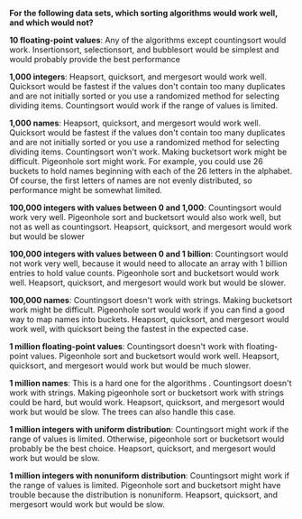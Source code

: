 **For the following data sets, which sorting algorithms would work well, and which would not?**

**10 floating-point values**: Any of the algorithms except countingsort would work. Insertionsort, selectionsort, and 
bubblesort would be simplest and would probably provide the best performance

**1,000 integers**: Heapsort, quicksort, and mergesort would work well. 
Quicksort would be fastest if the values don't contain too many duplicates and 
are not initially sorted or you use a randomized method for selecting dividing items. 
Countingsort would work if the range of values is limited.

**1,000 names**: Heapsort, quicksort, and mergesort would work well. 
Quicksort would be fastest if the values don't contain too many duplicates and 
are not initially sorted or you use a randomized method for selecting dividing items. 
Countingsort won't work. Making bucketsort work might be difficult. 
Pigeonhole sort might work. For example, you could use 26 buckets to hold names 
beginning with each of the 26 letters in the alphabet. 
Of course, the first letters of names are not evenly distributed, 
so performance might be somewhat limited.

**100,000 integers with values between 0 and 1,000**: Countingsort would work very well. 
Pigeonhole sort and bucketsort would also work well, 
but not as well as countingsort. 
Heapsort, quicksort, and mergesort would work but would be slower

**100,000 integers with values between 0 and 1 billion**: Countingsort would not work very well, 
because it would need to allocate an array with 1 billion entries to hold value counts. 
Pigeonhole sort and bucketsort would work well. 
Heapsort, quicksort, and mergesort would work but would be slower.

**100,000 names**: Countingsort doesn't work with strings. 
Making bucketsort work might be difficult. 
Pigeonhole sort would work if you can find a good way to map names into buckets. 
Heapsort, quicksort, and mergesort would work well, 
with quicksort being the fastest in the expected case.

**1 million floating-point values**: Countingsort doesn't work with floating-point values. 
Pigeonhole sort and bucketsort would work well. 
Heapsort, quicksort, and mergesort would work but would be much slower.

**1 million names**: This is a hard one for the algorithms . Countingsort doesn't work with strings. 
Making pigeonhole sort or bucketsort work with strings could be hard, but would work. 
Heapsort, quicksort, and mergesort would work but would be slow. 
The trees  can also handle this case.

**1 million integers with uniform distribution**: Countingsort might work if the range of values is limited. 
Otherwise, pigeonhole sort or bucketsort would probably be the best choice. 
Heapsort, quicksort, and mergesort would work but would be slow.

**1 million integers with nonuniform distribution**: Countingsort might work if the range of values is limited. 
Pigeonhole sort and bucketsort might have trouble because the distribution is nonuniform. 
Heapsort, quicksort, and mergesort would work but would be slow.